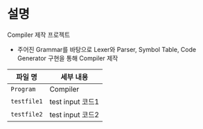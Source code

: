 # 설명
Compiler 제작 프로젝트
- 주어진 Grammar를 바탕으로 Lexer와 Parser, Symbol Table, Code Generator 구현을 통해 Compiler 제작

| 파일 명 | 세부 내용 |
| --- | --- |
| `Program`   | Compiler |
| `testfile1`   | test input 코드1 |
| `testfile2`   | test input 코드2 |